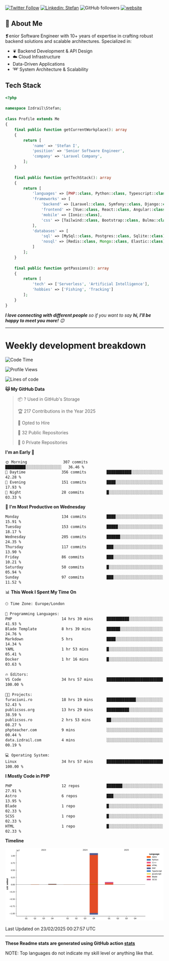[![Twitter Follow](https://img.shields.io/twitter/follow/thephpteacher?label=Follow)](https://twitter.com/intent/follow?screen_name=thephpteacher)
[![Linkedin: Stefan](https://img.shields.io/badge/izdrail-blue?style=flat-square&logo=Linkedin&logoColor=white&link=https://www.linkedin.com/in/izdrail/)](https://www.linkedin.com/in/izdrail/)
![GitHub followers](https://img.shields.io/github/followers/izdrail?label=Follow&style=social)
[![website](https://img.shields.io/badge/Website-46a2f1.svg?&style=flat-square&logo=Google-Chrome&logoColor=white&link=https://izdrail.com/)](https://izdrail.com/)

## 🚀 About Me
❡enior Software Engineer with 10+ years of expertise in crafting robust backend solutions and scalable architectures. 
Specialized in:

- ❦ Backend Development & API Design
- ☁️ Cloud Infrastructure
-  Data-Driven Applications
- ➿ System Architecture & Scalability

## Tech Stack

```php
<?php

namespace Izdrail\Stefan;

class Profile extends Me
{
    final public function getCurrentWorkplace(): array
    {
        return [
            'name' => 'Stefan I',
            'position' => 'Senior Software Engineer',
            'company' => 'Laravel Company',
        ];
    }
    
    final public function getTechStack(): array
    {
        return [
            'languages' => [PHP::class, Python::class, Typescript::class],
            'frameworks' => [
                'backend' => [Laravel::class, Symfony::class, Django::class, FastApi::class],
                'frontend' => [Vue::class, React::class, Angular::class],
                'mobile' => [Ionic::class],
                'css' => [Tailwind::class, Bootstrap::class, Bulma::class]
            ],
            'databases' => [
                'sql' => [MySql::class, Postgres::class, Sqlite::class],
                'nosql' => [Redis::class, Mongo::class, Elastic::class]
            ]
        ];
    }

    final public function getPassions(): array
    {
        return [
            'tech' => ['Serverless', 'Artificial Intelligence'],
            'hobbies' => ['Fishing', 'Tracking']
        ];
    }
}
```
 <em><b>I love connecting with different people</b> so if you want to say <b>hi, I'll be happy to meet you more!</b> 😊</em>


---
# Weekly development breakdown
<!--START_SECTION:waka-->
![Code Time](http://img.shields.io/badge/Code%20Time-1%2C075%20hrs%207%20mins-blue)

![Profile Views](http://img.shields.io/badge/Profile%20Views-56-blue)

![Lines of code](https://img.shields.io/badge/From%20Hello%20World%20I%27ve%20Written-12.1%20million%20lines%20of%20code-blue)

**🐱 My GitHub Data** 

> 📦 ? Used in GitHub's Storage 
 > 
> 🏆 217 Contributions in the Year 2025
 > 
> 💼 Opted to Hire
 > 
> 📜 32 Public Repositories 
 > 
> 🔑 0 Private Repositories 
 > 
**I'm an Early 🐤** 

```text
🌞 Morning                307 commits         █████████░░░░░░░░░░░░░░░░   36.46 % 
🌆 Daytime                356 commits         ███████████░░░░░░░░░░░░░░   42.28 % 
🌃 Evening                151 commits         ████░░░░░░░░░░░░░░░░░░░░░   17.93 % 
🌙 Night                  28 commits          █░░░░░░░░░░░░░░░░░░░░░░░░   03.33 % 
```
📅 **I'm Most Productive on Wednesday** 

```text
Monday                   134 commits         ████░░░░░░░░░░░░░░░░░░░░░   15.91 % 
Tuesday                  153 commits         █████░░░░░░░░░░░░░░░░░░░░   18.17 % 
Wednesday                205 commits         ██████░░░░░░░░░░░░░░░░░░░   24.35 % 
Thursday                 117 commits         ███░░░░░░░░░░░░░░░░░░░░░░   13.90 % 
Friday                   86 commits          ███░░░░░░░░░░░░░░░░░░░░░░   10.21 % 
Saturday                 50 commits          █░░░░░░░░░░░░░░░░░░░░░░░░   05.94 % 
Sunday                   97 commits          ███░░░░░░░░░░░░░░░░░░░░░░   11.52 % 
```


📊 **This Week I Spent My Time On** 

```text
🕑︎ Time Zone: Europe/London

💬 Programming Languages: 
PHP                      14 hrs 39 mins      ██████████░░░░░░░░░░░░░░░   41.93 % 
Blade Template           8 hrs 39 mins       ██████░░░░░░░░░░░░░░░░░░░   24.76 % 
Markdown                 5 hrs               ████░░░░░░░░░░░░░░░░░░░░░   14.34 % 
YAML                     1 hr 53 mins        █░░░░░░░░░░░░░░░░░░░░░░░░   05.41 % 
Docker                   1 hr 16 mins        █░░░░░░░░░░░░░░░░░░░░░░░░   03.63 % 

🔥 Editors: 
VS Code                  34 hrs 57 mins      █████████████████████████   100.00 % 

🐱‍💻 Projects: 
furaciuni.ro             18 hrs 19 mins      █████████████░░░░░░░░░░░░   52.43 % 
publicsos.org            13 hrs 29 mins      ██████████░░░░░░░░░░░░░░░   38.59 % 
publicsos.ro             2 hrs 53 mins       ██░░░░░░░░░░░░░░░░░░░░░░░   08.27 % 
phpteacher.com           9 mins              ░░░░░░░░░░░░░░░░░░░░░░░░░   00.44 % 
data.izdrail.com         4 mins              ░░░░░░░░░░░░░░░░░░░░░░░░░   00.19 % 

💻 Operating System: 
Linux                    34 hrs 57 mins      █████████████████████████   100.00 % 
```

**I Mostly Code in PHP** 

```text
PHP                      12 repos            ███████░░░░░░░░░░░░░░░░░░   27.91 % 
Astro                    6 repos             ███░░░░░░░░░░░░░░░░░░░░░░   13.95 % 
Blade                    1 repo              █░░░░░░░░░░░░░░░░░░░░░░░░   02.33 % 
SCSS                     1 repo              █░░░░░░░░░░░░░░░░░░░░░░░░   02.33 % 
HTML                     1 repo              █░░░░░░░░░░░░░░░░░░░░░░░░   02.33 % 
```



**Timeline**

![Lines of Code chart](https://raw.githubusercontent.com/izdrail/izdrail/master/assets/bar_graph.png)


 Last Updated on 23/02/2025 00:27:57 UTC
<!--END_SECTION:waka-->

---


**These Readme stats are generated using GitHub action [stats](https://github.com/izdrail/stats)**

NOTE: Top languages do not indicate my skill level or anything like that. 
